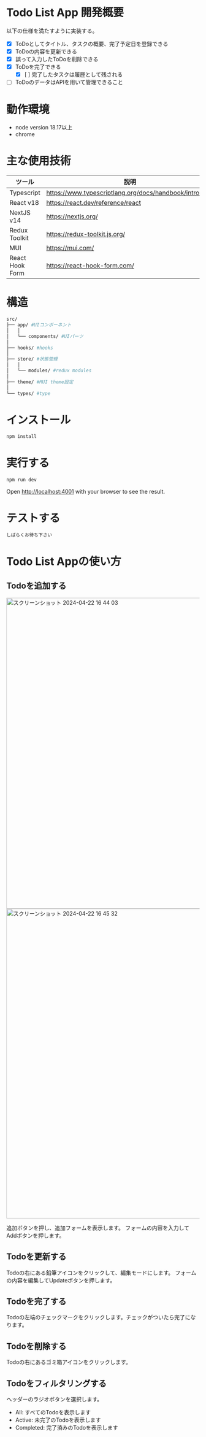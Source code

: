 # Todo List App 開発概要

以下の仕様を満たすように実装する。

- [x] ToDoとしてタイトル、タスクの概要、完了予定日を登録できる
- [x] ToDoの内容を更新できる
- [x] 誤って入力したToDoを削除できる
- [x] ToDoを完了できる
  - [x] [ ] 完了したタスクは履歴として残される
- [ ] ToDoのデータはAPIを用いて管理できること

# 動作環境

- node version 18.17以上
- chrome

# 主な使用技術

| ツール          | 説明                                                    |
| --------------- | ------------------------------------------------------- |
| Typescript      | https://www.typescriptlang.org/docs/handbook/intro.html |
| React v18       | https://react.dev/reference/react                       |
| NextJS v14      | https://nextjs.org/                                     |
| Redux Toolkit   | https://redux-toolkit.js.org/                           |
| MUI             | https://mui.com/                                        |
| React Hook Form | https://react-hook-form.com/                            |

# 構造

```bash
src/
├── app/ #UIコンポーネント
│   │
│   └── components/ #UIパーツ
│
├── hooks/ #hooks
│
├── store/ #状態管理
│   │
│   └── modules/ #redux modules
│
├── theme/ #MUI theme設定
│
└── types/ #type
```

# インストール

```bash
npm install
```

# 実行する

```bash
npm run dev
```

Open [http://localhost:4001](http://localhost:4001) with your browser to see the result.

# テストする

```bash
しばらくお待ち下さい
```

# Todo List Appの使い方

## Todoを追加する
<img width="811" alt="スクリーンショット 2024-04-22 16 44 03" src="https://github.com/naganoyasuaki/todo-challenge/assets/1168878/cff58753-fa90-491c-827f-c1d9d10ccdb9">
<img width="808" alt="スクリーンショット 2024-04-22 16 45 32" src="https://github.com/naganoyasuaki/todo-challenge/assets/1168878/11683f95-5bc1-41b1-a3ce-0c503f1376bf">

追加ボタンを押し、追加フォームを表示します。
フォームの内容を入力してAddボタンを押します。

## Todoを更新する

Todoの右にある鉛筆アイコンをクリックして、編集モードにします。
フォームの内容を編集してUpdateボタンを押します。

## Todoを完了する

Todoの左端のチェックマークをクリックします。チェックがついたら完了になります。

## Todoを削除する

Todoの右にあるゴミ箱アイコンをクリックします。

## Todoをフィルタリングする

ヘッダーのラジオボタンを選択します。

- All: すべてのTodoを表示します
- Active: 未完了のTodoを表示します
- Completed: 完了済みのTodoを表示します
